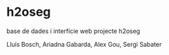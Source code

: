 # h2oseg

base de dades i interfície web projecte h2oseg

Lluís Bosch, Ariadna Gabarda, Alex Gou, Sergi Sabater
